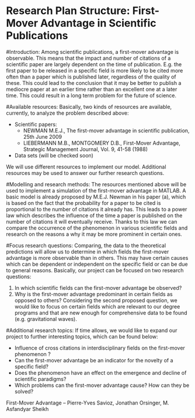 # Research Plan Structure: First-Mover Advantage in Scientific Publications

#Introduction:
Among scientific publications, a first-mover advantage is observable. This means that the impact and number of citations of a scientific paper are largely dependent on the time of publication. E.g. the first paper to be released in a specific field is more likely to be cited more often than a paper which is published later, regardless of the quality of these. This could lead to the conclusion that it may be better to publish a mediocre paper at an earlier time rather than an excellent one at a later time. This could result in a long term problem for the future of science.

#Available resources: 
Basically, two kinds of resources are available, currently, to analyze the problem described above:
- Scientific papers: 
  - NEWMAN M.E.J., The first-mover advantage in scientific publication, 25th June 2009
  - LIEBERMANN M.B., MONTGOMERY D.B., First-Mover Advantage, Strategic Management Journal, Vol. 9, 41-58 (1988)
- Data sets (will be checked soon)

We will use different resources to implement our model. Additional resources may be used to answer our further research questions.

#Modelling and research methods:
The resources mentioned above will be used to implement a simulation of the first-mover advantage in MATLAB. A basic model is already proposed by M.E.J. Newman in his paper (a), which is based on the fact that the probability for a paper to be cited is proportional to the number of citations it already has. This leads to a power law which describes the influence of the time a paper is published on the number of citations it will eventually receive. Thanks to this law we can compare the occurrence of the phenomenon in various scientific fields and research on the reasons a why it may be more prominent in certain ones.

#Focus research questions: 
Comparing, the data to the theoretical predictions will allow us to determine in which fields the first-mover advantage is more observable than in others. This may have certain causes which can be dependent or independent on the specific field or can be due to general reasons. Basically, our project can be focused on two research questions:
  1. In which scientific fields can the first-mover advantage be observed? 
  2. Why is the first-mover advantage predominant in certain fields as opposed to others?
Considering the second proposed question, we would like to focus on certain fields which are relevant to our degree programs and that are new enough for comprehensive data to be found (e.g. gravitational waves).

#Additional research topics: 
If time allows, we would like to expand our project to further interesting topics, which can be found below:
- Influence of cross citations in interdisciplinary fields on the first-mover phenomenon ? 
- Can the first-mover advantage be an indicator for the novelty of a specific field?
- Does the phenomenon have an effect on the emergence and decline of scientific paradigms?
- Which problems can the first-mover advantage cause? How can they be solved? 

First-Mover Advantage – Pierre-Yves Savioz, Jonathan Orsinger, M. Asfandyar Sheikh
